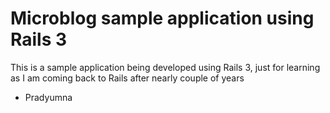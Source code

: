 # Microblog sample application using Rails 3

This is a sample application being developed using Rails 3, just for learning as I am coming back to Rails after nearly couple of years

- Pradyumna
